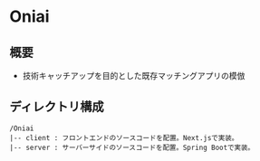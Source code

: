 # Oniai

## 概要

- 技術キャッチアップを目的とした既存マッチングアプリの模倣

## ディレクトリ構成

```plain
/Oniai
|-- client : フロントエンドのソースコードを配置。Next.jsで実装。
|-- server : サーバーサイドのソースコードを配置。Spring Bootで実装。
```
